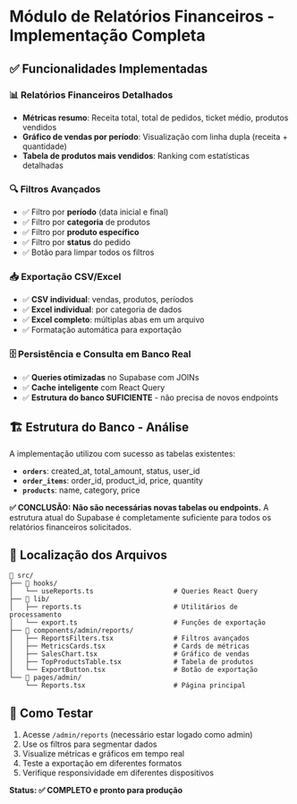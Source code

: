 # Módulo de Relatórios Financeiros - Implementação Completa

## ✅ Funcionalidades Implementadas

### 📊 Relatórios Financeiros Detalhados
- **Métricas resumo**: Receita total, total de pedidos, ticket médio, produtos vendidos
- **Gráfico de vendas por período**: Visualização com linha dupla (receita + quantidade)
- **Tabela de produtos mais vendidos**: Ranking com estatísticas detalhadas

### 🔍 Filtros Avançados
- ✅ Filtro por **período** (data inicial e final)
- ✅ Filtro por **categoria** de produtos
- ✅ Filtro por **produto específico**
- ✅ Filtro por **status** do pedido
- ✅ Botão para limpar todos os filtros

### 📥 Exportação CSV/Excel
- ✅ **CSV individual**: vendas, produtos, períodos
- ✅ **Excel individual**: por categoria de dados
- ✅ **Excel completo**: múltiplas abas em um arquivo
- ✅ Formatação automática para exportação

### 🗄️ Persistência e Consulta em Banco Real
- ✅ **Queries otimizadas** no Supabase com JOINs
- ✅ **Cache inteligente** com React Query
- ✅ **Estrutura do banco SUFICIENTE** - não precisa de novos endpoints

## 🏗️ Estrutura do Banco - Análise

A implementação utilizou com sucesso as tabelas existentes:

- **`orders`**: created_at, total_amount, status, user_id
- **`order_items`**: order_id, product_id, price, quantity
- **`products`**: name, category, price

**✅ CONCLUSÃO: Não são necessárias novas tabelas ou endpoints.** A estrutura atual do Supabase é completamente suficiente para todos os relatórios financeiros solicitados.

## 🎯 Localização dos Arquivos

```
📁 src/
├── 📁 hooks/
│   └── useReports.ts                    # Queries React Query
├── 📁 lib/
│   ├── reports.ts                       # Utilitários de processamento
│   └── export.ts                        # Funções de exportação
├── 📁 components/admin/reports/
│   ├── ReportsFilters.tsx               # Filtros avançados
│   ├── MetricsCards.tsx                 # Cards de métricas
│   ├── SalesChart.tsx                   # Gráfico de vendas
│   ├── TopProductsTable.tsx             # Tabela de produtos
│   └── ExportButton.tsx                 # Botão de exportação
└── 📁 pages/admin/
    └── Reports.tsx                      # Página principal
```

## 🚀 Como Testar

1. Acesse `/admin/reports` (necessário estar logado como admin)
2. Use os filtros para segmentar dados
3. Visualize métricas e gráficos em tempo real
4. Teste a exportação em diferentes formatos
5. Verifique responsividade em diferentes dispositivos

**Status: ✅ COMPLETO e pronto para produção**